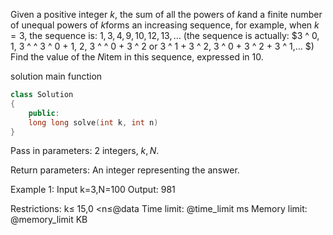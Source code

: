 Given a positive integer $k$, the sum of all the powers of $k$and a finite number of unequal powers of $k$forms an increasing sequence, for example, when $k = 3$, the sequence is:
$1, 3, 4, 9, 10, 12, 13, \ldots$
(the sequence is actually: $3 ^ 0, 1, 3 ^ ^ 3 ^ 0 + 1, 2, 3 ^ ^ 0 + 3 ^ 2 or 3 ^ 1 + 3 ^ 2, 3 ^ 0 + 3 ^ 2 + 3 ^ 1,... $)
Find the value of the $N$item in this sequence, expressed in $10$.

solution main function
```cpp
class Solution
{
    public:
    long long solve(int k, int n)
}
```

Pass in parameters:
2 integers, $k,N$.

Return parameters:
An integer representing the answer.

Example 1:
Input k=3,N=100
Output: 981

Restrictions:
k≤ 15,0 <n≤@data
Time limit: @time_limit ms
Memory limit: @memory_limit KB